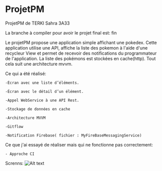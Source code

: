 # ProjetPM

ProjetPM de TERKI Sahra 3A33

La branche à compiler pour avoir le projet final est: fin

Le projetPM propose une application simple affichant une pokedex.
Cette application utilise une API, affiche la liste des pokemon à l'aide d'une recycleur View et permet de recevoir des notifications du programmateur de l'application.
La liste des pokémons est stockées en cache(http).
Tout cela suit une architecture mvvm.

Ce qui a été réalisé:

	-Écran avec une liste d’éléments. 
	
	-Écran avec le détail d’un élément.
	
	-Appel WebService à une API Rest.
	
	-Stockage de données en cache
	
	-Architecture MVVM
	
	-Gitflow
	
	-Notification Firebase( fichier : MyFireBaseMessagingService)

Ce que j'ai essayé de réaliser mais qui ne fonctionne pas correctement:

	- Approche CI 
	
Screnns:
![Alt text](http://full/path/to/1.png "Optional title")



